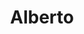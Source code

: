 <h1 align="center">Alberto</h1>



[instagram]: https://www.instagram.com/lorenzo.tinfena/
[linkedin]: https://www.linkedin.com/in/lorenzotinfena/
